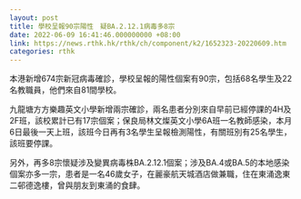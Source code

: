 ```yaml
---
layout: post
title: 學校呈報90宗陽性　疑BA.2.12.1病毒多8宗
date: 2022-06-09 16:41:46.000000000 +08:00
link: https://news.rthk.hk/rthk/ch/component/k2/1652323-20220609.htm
categories: rthk
---
```


本港新增674宗新冠病毒確診，學校呈報的陽性個案有90宗，包括68名學生及22名教職員，他們來自81間學校。

九龍塘方方樂趣英文小學新增兩宗確診，兩名患者分別來自早前已經停課的4H及2F班，該校累計已有17宗個案；保良局林文燦英文小學6A班一名教師感染，本月6日最後一天上班，該班今日再有3名學生呈報檢測陽性，有關班別有25名學生，該班要停課。

另外，再多8宗懷疑涉及變異病毒株BA.2.12.1個案；涉及BA.4或BA.5的本地感染個案亦多一宗，患者是一名46歲女子，在麗豪航天城酒店做兼職，住在東涌逸東二邨德逸樓，曾與朋友到東涌的食肆。
